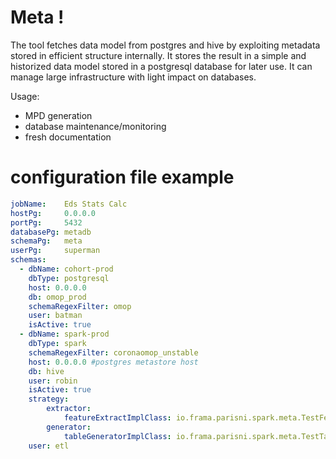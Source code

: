 # Meta !

The tool fetches data model from postgres and hive by exploiting metadata stored in efficient structure internally. It stores the result in a simple and historized data model stored in a postgresql database for later use. It can manage large infrastructure with light impact on databases.

Usage:
- MPD generation
- database maintenance/monitoring
- fresh documentation


# configuration file example


``` yaml
jobName:    Eds Stats Calc
hostPg:     0.0.0.0
portPg:     5432
databasePg: metadb
schemaPg:   meta
userPg:     superman
schemas:
  - dbName: cohort-prod
    dbType: postgresql
    host: 0.0.0.0
    db: omop_prod
    schemaRegexFilter: omop
    user: batman
    isActive: true
  - dbName: spark-prod
    dbType: spark
    schemaRegexFilter: coronaomop_unstable
    host: 0.0.0.0 #postgres metastore host
    db: hive
    user: robin
    isActive: true
    strategy:
        extractor:
            featureExtractImplClass: io.frama.parisni.spark.meta.TestFeatureExtractImpl
        generator:
            tableGeneratorImplClass: io.frama.parisni.spark.meta.TestTableGeneratorImpl
    user: etl
```
